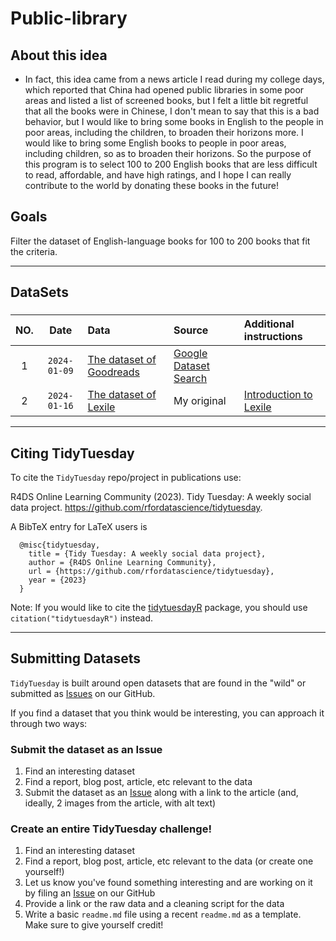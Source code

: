 # Public-library


## About this idea

- In fact, this idea came from a news article I read during my college days, which reported that China had opened public libraries in some poor areas and listed a list of screened books, but I felt a little bit regretful that all the books were in Chinese, I don't mean to say that this is a bad behavior, but I would like to bring some books in English to the people in poor areas, including the children, to broaden their horizons more. I would like to bring some English books to people in poor areas, including children, so as to broaden their horizons. So the purpose of this program is to select 100 to 200 English books that are less difficult to read, affordable, and have high ratings, and I hope I can really contribute to the world by donating these books in the future!


## Goals

Filter the dataset of English-language books for 100 to 200 books that fit the criteria.

***

## DataSets

###

| NO. | Date | Data | Source | Additional instructions
| :---: | :---: | :--- | :--- | :---|
| 1 | `2024-01-09` | [The dataset of Goodreads](books_1.Best_Books_Ever.csv) | [Google Dataset Search](https://doi.org/10.5281/zenodo.4265096)|
| 2 | `2024-01-16` | [The dataset of Lexile](Lexile_score.csv) | My original  | [Introduction to Lexile](https://en.wikipedia.org/wiki/Lexile)


***  

## Citing TidyTuesday

To cite the `TidyTuesday` repo/project in publications use:

  R4DS Online Learning Community (2023). Tidy Tuesday: A weekly social data project.
  https://github.com/rfordatascience/tidytuesday.

A BibTeX entry for LaTeX users is

```
  @misc{tidytuesday, 
    title = {Tidy Tuesday: A weekly social data project}, 
    author = {R4DS Online Learning Community}, 
    url = {https://github.com/rfordatascience/tidytuesday}, 
    year = {2023} 
  }
```

Note: If you would like to cite the [tidytuesdayR](https://thebioengineer.github.io/tidytuesdayR/) package, you should use `citation("tidytuesdayR")` instead.

***

## Submitting Datasets

`TidyTuesday` is built around open datasets that are found in the "wild" or submitted as [Issues](https://github.com/rfordatascience/tidytuesday/issues) on our GitHub.

If you find a dataset that you think would be interesting, you can approach it through two ways:

### Submit the dataset as an Issue

1. Find an interesting dataset  
2. Find a report, blog post, article, etc relevant to the data   
3. Submit the dataset as an [Issue](https://github.com/rfordatascience/tidytuesday/issues) along with a link to the article (and, ideally, 2 images from the article, with alt text)

### Create an entire TidyTuesday challenge!  

1. Find an interesting dataset  
2. Find a report, blog post, article, etc relevant to the data (or create one yourself!)  
3. Let us know you've found something interesting and are working on it by filing an [Issue](https://github.com/rfordatascience/tidytuesday/issues) on our GitHub  
4. Provide a link or the raw data and a cleaning script for the data  
5. Write a basic `readme.md` file using a recent `readme.md` as a template. Make sure to give yourself credit! 
